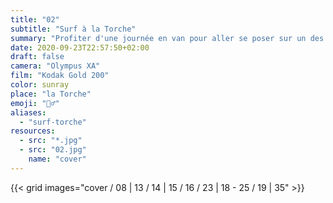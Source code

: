```yaml
---
title: "02"
subtitle: "Surf à la Torche"
summary: "Profiter d'une journée en van pour aller se poser sur un des spots mythiques de Bretagne. La pointe de la Torche ne déçoit pas."
date: 2020-09-23T22:57:50+02:00
draft: false
camera: "Olympus XA"
film: "Kodak Gold 200"
color: sunray
place: "la Torche"
emoji: "🏄‍♂️"
aliases:
  - "surf-torche"
resources:
  - src: "*.jpg"
  - src: "02.jpg"
    name: "cover"
---
```

 
 {{< grid images="cover / 08 | 13 / 14 | 15 / 16 / 23  | 18 - 25 / 19 | 35" >}}
